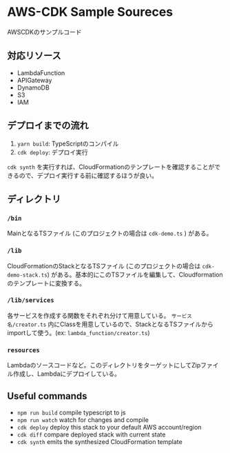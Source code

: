 # AWS-CDK Sample Soureces

AWSCDKのサンプルコード

## 対応リソース

* LambdaFunction
* APIGateway
* DynamoDB
* S3
* IAM

## デプロイまでの流れ

1. `yarn build`: TypeScriptのコンパイル
2. `cdk deploy`: デプロイ実行

`cdk synth` を実行すれば、CloudFormationのテンプレートを確認することができるので、デプロイ実行する前に確認するほうが良い。

## ディレクトリ

### `/bin`
MainとなるTSファイル (このプロジェクトの場合は `cdk-demo.ts` ) がある。

### `/lib`
CloudFormationのStackとなるTSファイル (このプロジェクトの場合は `cdk-demo-stack.ts`) がある。基本的にこのTSファイルを編集して、Cloudformationのテンプレートに変換する。

### `/lib/services`
各サービスを作成する関数をそれぞれ分けて用意している。 `サービス名/creator.ts` 内にClassを用意しているので、StackとなるTSファイルからimportして使う。(ex: `lambda_function/creator.ts`)

### `resources`
Lambdaのソースコードなど。このディレクトリをターゲットにしてZipファイル作成し、Lambdaにデプロイしている。

## Useful commands

 * `npm run build`   compile typescript to js
 * `npm run watch`   watch for changes and compile
 * `cdk deploy`      deploy this stack to your default AWS account/region
 * `cdk diff`        compare deployed stack with current state
 * `cdk synth`       emits the synthesized CloudFormation template

